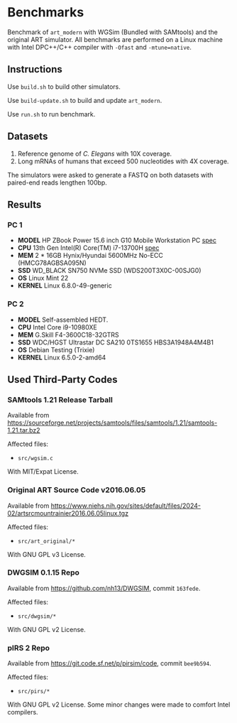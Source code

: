 # Benchmarks

Benchmark of `art_modern` with WGSim (Bundled with SAMtools) and the original ART simulator. All benchmarks are performed on a Linux machine with Intel DPC++/C++ compiler with `-Ofast` and `-mtune=native`.

## Instructions

Use `build.sh` to build other simulators.

Use `build-update.sh` to build and update `art_modern`.

Use `run.sh` to run benchmark.

## Datasets

1. Reference genome of _C. Elegans_ with 10X coverage.
2. Long mRNAs of humans that exceed 500 nucleotides with 4X coverage.

The simulators were asked to generate a FASTQ on both datasets with paired-end reads lengthen 100bp.

## Results

### PC 1

- **MODEL** HP ZBook Power 15.6 inch G10 Mobile Workstation PC [spec](https://support.hp.com/us-en/document/ish_8090133-8090177-16)
- **CPU** 13th Gen Intel(R) Core(TM) i7-13700H [spec](https://www.intel.com/content/www/us/en/products/sku/232128/intel-core-i713700h-processor-24m-cache-up-to-5-00-ghz/specifications.html)
- **MEM** 2 * 16GB Hynix/Hyundai 5600MHz No-ECC (HMCG78AGBSA095N)
- **SSD** WD_BLACK SN750 NVMe SSD (WDS200T3X0C-00SJG0)
- **OS** Linux Mint 22
- **KERNEL** Linux 6.8.0-49-generic

### PC 2

- **MODEL** Self-assembled HEDT.
- **CPU** Intel Core i9-10980XE
- **MEM** G.Skill F4-3600C18-32GTRS
- **SSD** WDC/HGST Ultrastar DC SA210 0TS1655 HBS3A1948A4M4B1
- **OS** Debian Testing (Trixie)
- **KERNEL** Linux 6.5.0-2-amd64

## Used Third-Party Codes

### SAMtools 1.21 Release Tarball

Available from <https://sourceforge.net/projects/samtools/files/samtools/1.21/samtools-1.21.tar.bz2>

Affected files:

- `src/wgsim.c`

With MIT/Expat License.

### Original ART Source Code v2016.06.05

Available from <https://www.niehs.nih.gov/sites/default/files/2024-02/artsrcmountrainier2016.06.05linux.tgz>

Affected files:

- `src/art_original/*`

With GNU GPL v3 License.

### DWGSIM 0.1.15 Repo

Available from <https://github.com/nh13/DWGSIM>, commit `163fede`.

Affected files:

- `src/dwgsim/*`

With GNU GPL v2 License.

### pIRS 2 Repo

Available from <https://git.code.sf.net/p/pirsim/code>, commit `bee9b594`.

Affected files:

- `src/pirs/*`

With GNU GPL v2 License. Some minor changes were made to comfort Intel compilers.
